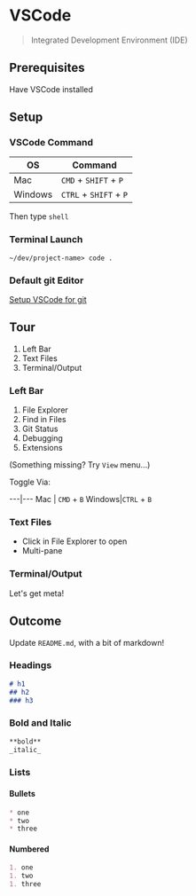 VSCode
===

> Integrated Development Environment (IDE)

## Prerequisites

Have VSCode installed

## Setup

### VSCode Command 

OS|Command
---|---
Mac | `CMD` + `SHIFT` + `P`
Windows|`CTRL` + `SHIFT` + `P`

Then type `shell`

### Terminal Launch

```
~/dev/project-name> code .
```

### Default git Editor

[Setup VSCode for git](https://code.visualstudio.com/docs/editor/versioncontrol#_vs-code-as-git-editor)

## Tour

1. Left Bar
2. Text Files
3. Terminal/Output

### Left Bar

1. File Explorer
1. Find in Files
1. Git Status
1. Debugging
1. Extensions

(Something missing? Try `View` menu...)

Toggle Via:

---|---
Mac | `CMD` + `B`
Windows|`CTRL` + `B`

### Text Files

* Click in File Explorer to open
* Multi-pane

### Terminal/Output

Let's get meta!

## Outcome

Update `README.md`, with a bit of markdown!

### Headings

```md
# h1
## h2
### h3
```

### Bold and Italic

```md
**bold**
_italic_
```

### Lists

#### Bullets

```md
* one
* two
* three
```

#### Numbered

```md
1. one
1. two
1. three
```

